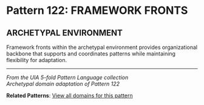 # Pattern 122: FRAMEWORK FRONTS

## ARCHETYPAL ENVIRONMENT

Framework fronts within the archetypal environment provides organizational backbone that supports and coordinates patterns while maintaining flexibility for adaptation.

---

*From the UIA 5-fold Pattern Language collection*  
*Archetypal domain adaptation of Pattern 122*

**Related Patterns**: [View all domains for this pattern](../../UIA/md/T122%20FRAMEWORK%20FRONTS.md)
